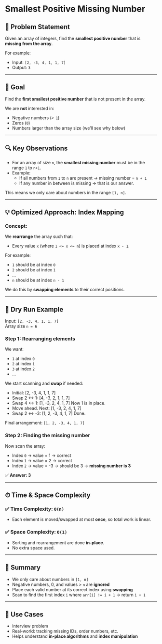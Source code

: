 # Smallest Positive Missing Number

## 🚀 Problem Statement

Given an array of integers, find the **smallest positive number** that is **missing from the array**.

For example:
- Input: `[2, -3, 4, 1, 1, 7]`
- Output: `3`

---

## 🎯 Goal

Find the **first smallest positive number** that is not present in the array.

We are **not** interested in:
- Negative numbers (`< 1`)
- Zeros (`0`)
- Numbers larger than the array size (we’ll see why below)

---

## 🔍 Key Observations

- For an array of size `n`, the **smallest missing number** must be in the range `1` to `n+1`.
- Example:
  - If all numbers from `1` to `n` are present → missing number = `n + 1`
  - If any number in between is missing → that is our answer.

This means we only care about numbers in the range `[1, n]`.

---

## 💡 Optimized Approach: Index Mapping

### Concept:

We **rearrange** the array such that:
- Every value `x` (where `1 <= x <= n`) is placed at index `x - 1`.

For example:
- `1` should be at index `0`
- `2` should be at index `1`
- ...
- `n` should be at index `n - 1`

We do this by **swapping elements** to their correct positions.

---

## 🔁 Dry Run Example

Input: `[2, -3, 4, 1, 1, 7]`  
Array size `n = 6`

### Step 1: Rearranging elements

We want:
- `1` at index `0`
- `2` at index `1`
- `3` at index `2`
- ...

We start scanning and **swap** if needed:
- Initial: [2, -3, 4, 1, 1, 7] 
- Swap 2 <-> 1: [4, -3, 2, 1, 1, 7] 
- Swap 4 <-> 1: [1, -3, 2, 4, 1, 7] Now 1 is in place. 
- Move ahead. Next: [1, -3, 2, 4, 1, 7] 
- Swap 2 <-> -3: [1, 2, -3, 4, 1, 7] Done.


Final arrangement: `[1, 2, -3, 4, 1, 7]`

### Step 2: Finding the missing number

Now scan the array:

- Index `0` → value = 1 → correct
- Index `1` → value = 2 → correct
- Index `2` → value = -3 → should be 3 → **missing number is 3**

✅ **Answer: 3**

---

## ⏱ Time & Space Complexity

### ✅ Time Complexity: `O(n)`
- Each element is moved/swapped at most **once**, so total work is linear.

### ✅ Space Complexity: `O(1)`
- Sorting and rearrangement are done **in-place**.
- No extra space used.

---

## 🙌 Summary

- We only care about numbers in `[1, n]`
- Negative numbers, 0, and values > `n` are **ignored**
- Place each valid number at its correct index using **swapping**
- Scan to find the first index `i` where `arr[i] != i + 1` → return `i + 1`

---

## 📘 Use Cases

- Interview problem
- Real-world: tracking missing IDs, order numbers, etc.
- Helps understand **in-place algorithms** and **index manipulation**

